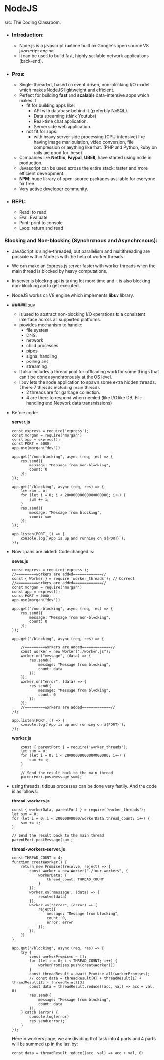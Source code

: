 # NodeJS
src: The Coding Classroom.
- ### Introduction:
    - Node.js is a javascript runtime built on Google's open source V8 javascript engine.
    - It can be used to build fast, highly scalable network applications (back-end).
- ### Pros:
    - Single-threaded, based on event driven, non-blocking I/O model which makes NodeJS lightweight and efficient.
    - Perfect for building **fast** and **scalable** data-intensive apps which makes it 
        - fit for building apps like:
            - API with database behind it (preferbly NoSQL).
            - Data streaming (think Youtube)
            - Real-time chat application.
            - Server side web application.
        - not fit for apps:
            - with heavy server-side processing (CPU-intensive) like having image manipulation, video conversion, file compression or anything like that. (PHP and Python, Ruby on rails are good for these). 
    - Companies like **Netflix**, **Paypal**, **UBER**, have started using node in production.
    - Javascript can be used across the entire stack: faster and more efficient development.
    - **NPM**: huge library of open-source packages available for everyone for free.
    - Very active developer community.


- ### REPL:
    - Read: to read 
    - Eval: Evaluate
    - Print: print to console
    - Loop: return and read
### Blocking and Non-blocking (Synchronous and Asynchronous):
- JavaScript is single-threaded, but parallelism and multithreading are possible within Node.js with the help of worker threads. 
- We can make an Express.js server faster with worker threads when the main thread is blocked by heavy computations.
- In server.js blocking api is taking lot more time and it is also blocking non-blocking api to get executed.
- NodeJS works on V8 engine which implements **libuv** library.
- #####libuv 
    - is used to abstract non-blocking I/O operations to a consistent interface across all supported platforms.
    - provides mechanism to handle:
        - file system
        - DNS,
        - network
        - child processes
        - pipes
        - signal handling
        - polling and 
        - streaming.
    - It also includes a thread pool for offloading work for some things that can't be done asynchronously at the OS level.
    - libuv lets the node application to spawn some extra hidden threads. (There 7 threads including main thread).
        - 2 threads are for garbage collection.
        - 4 are there to respond when needed (like I/O like DB, File handling and Network data transmissions)
- Before code:

    **server.js**

    ```
    const express = require('express');
    const morgan = require('morgan')
    const app = express();
    const PORT = 5000;
    app.use(morgan("dev"))

    app.get("/non-blocking", async (req, res) => {
        res.send({
            message: "Message from non-blocking",
            count: 0
        });
    });

    app.get("/blocking", async (req, res) => {
        let sum = 0;
        for (let i = 0; i < 20000000000000000000; i++) {
            sum += i;
        }
        res.send({
            message: "Message from blocking",
            count: sum
        });
    });

    app.listen(PORT, () => {
        console.log(`App is up and running on ${PORT}`);
    });
    ```
- Now spans are added: Code changed is:

    **sever.js**

    ```
    const express = require('express');
    //=========workers are added=============//
    const { Worker } = require('worker_threads'); // Correct 
    //=========workers are added=============//
    const morgan = require('morgan')
    const app = express();
    const PORT = 5000;
    app.use(morgan("dev"))

    app.get("/non-blocking", async (req, res) => {
        res.send({
            message: "Message from non-blocking",
            count: 0
        });
    });

    app.get("/blocking", async (req, res) => {

        //=========workers are added=============//
        const worker = new Worker("./worker.js");
        worker.on("message", (data) => {
            res.send({
                message: "Message from blocking",
                count: data
            });
        });
        worker.on("error", (data) => {
            res.send({
                message: "Message from blocking",
                count: 0
            });
        });
        //=========workers are added=============//
    });

    app.listen(PORT, () => {
        console.log(`App is up and running on ${PORT}`);
    });
    ```
    **worker.js**
    ```
        const { parentPort } = require('worker_threads');
        let sum = 0;
        for (let i = 0; i < 20000000000000000000; i++) {
            sum += i;
        }

        // Send the result back to the main thread
        parentPort.postMessage(sum);
    ```
- using threads, tidious processes can be done very fastily. And the code is as follows:

    **thread-workers.js**
    ```
    const { workerData, parentPort } = require('worker_threads');
    let sum = 0;
    for (let i = 0; i < 20000000000/workerData.thread_count; i++) {
        sum += i;
    }

    // Send the result back to the main thread
    parentPort.postMessage(sum);
    ```
    **thread-workers-server.js**
    ```
    const THREAD_COUNT = 4;
    function createWorker() {
        return new Promise((resolve, reject) => {
            const worker = new Worker("./four-workers", {
                workerData: {
                    thread_count: THREAD_COUNT
                }
            });
            worker.on("message", (data) => {
                resolve(data)
            });
            worker.on("error", (error) => {
                reject({
                    message: "Message from blocking",
                    count: 0,
                    error: error
                });
            });
        })
    }

    app.get("/blocking", async (req, res) => {
        try {
            const workerPromises = [];
            for (let i = 0; i < THREAD_COUNT; i++) {
                workerPromises.push(createWorker())
            }
            const threadResult = await Promise.all(workerPromises);
            // const data = threadResult[0] + threadResult[1] + threadResult[2] + threadResult[3]
            const data = threadResult.reduce((acc, val) => acc + val, 0)
            res.send({
                message: "Message from blocking",
                count: data
            });
        } catch (error) {
            console.log(error)
            res.send(error);
        }
    });
    ```
    Here in workers page, we are dividing that task into 4 parts and 4 parts will be summed up in the last by: 
    ```
    const data = threadResult.reduce((acc, val) => acc + val, 0)
    ```